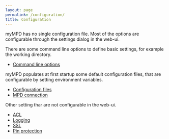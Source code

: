 ```yaml
---
layout: page
permalink: /configuration/
title: Configuration
---
```


myMPD has no single configuration file. Most of the options are configurable through the settings dialog in the web-ui.

There are some command line options to define basic settings, for example the working directory.

- <a href="{{site.baseurl}}/configuration/command-line-options">Command line options</a>

myMPD populates at first startup some default configuration files, that are configurable by setting environment variables.

- <a href="{{site.baseurl}}/configuration/configuration-files">Configuration files</a>
- <a href="{{site.baseurl}}/configuration/mpd-connection">MPD connection</a>

Other setting thar are not configurable in the web-ui.

- <a href="{{site.baseurl}}/configuration/acl">ACL</a>
- <a href="{{site.baseurl}}/configuration/logging">Logging</a>
- <a href="{{site.baseurl}}/configuration/ssl">SSL</a>
- <a href="{{site.baseurl}}/configuration/pin-protection">Pin protection</a>
